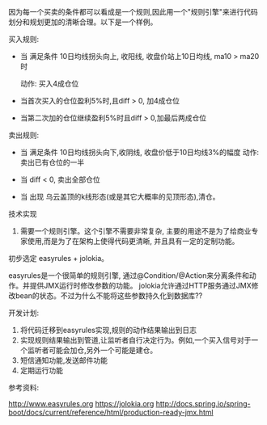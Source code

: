 因为每一个买卖的条件都可以看成是一个规则,因此用一个"规则引擎"来进行代码划分和规划更加的清晰合理。以下是一个样例。

买入规则:

* 当 满足条件
  10日均线拐头向上, 收阳线, 收盘价站上10日均线, ma10 > ma20 时

  动作:
    买入4成仓位

* 当首次买入的仓位盈利5%时,且diff > 0, 加4成仓位

* 当第二次加的仓位继续盈利5%时且diff > 0,加最后两成仓位


卖出规则:

* 当 满足条件
    10日均线拐头向下,收阴线, 收盘价低于10日均线3%的幅度
  动作: 卖出已有仓位的一半

* 当 diff < 0, 卖出全部仓位
* 当 出现 乌云盖顶的k线形态(或是其它大概率的见顶形态),清仓。



技术实现

1. 需要一个规则引擎。这个引擎不需要非常复杂, 主要的用途不是为了给商业专家使用,而是为了在架构上使得代码更清晰,
并且具有一定的定制功能。

初步选定 easyrules + jolokia。

easyrules是一个很简单的规则引擎, 通过@Condition/@Action来分离条件和动作。并提供JMX运行时修改参数的功能。
jolokia允许通过HTTP服务通过JMX修改bean的状态。不过为什么不能将这些参数持久化到数据库??


开发计划:

1. 将代码迁移到easyrules实现,规则的动作结果输出到日志
2. 实现规则结果输出到管道,让监听者自行决定行为。例如,一个买入信号对于一个监听者可能会加仓,另外一个可能是建仓。
3. 短信通知功能,发送邮件功能
4. 定期运行功能


参考资料:

http://www.easyrules.org
https://jolokia.org
http://docs.spring.io/spring-boot/docs/current/reference/html/production-ready-jmx.html
